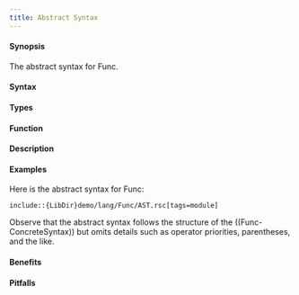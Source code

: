 ```yaml
---
title: Abstract Syntax
---
```


#### Synopsis

The abstract syntax for Func.

#### Syntax

#### Types

#### Function

#### Description

#### Examples

Here is the abstract syntax for Func:
```rascal
include::{LibDir}demo/lang/Func/AST.rsc[tags=module]
```

                
Observe that the abstract syntax follows the structure of the ((Func-ConcreteSyntax)) but
omits details such as operator priorities, parentheses, and the like.

#### Benefits

#### Pitfalls

